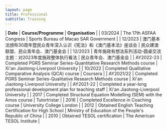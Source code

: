 ```yaml
---
layout: page
title: Professional
subtitle: Training
---
```


| **Date** | **Course/Programme** | **Organisation** | 
| 03/2024 | The 17th ASFAA Congress | Sports Bureau of Macao SAR Government |
| 12/2023 | 澳门基本法颁布30周年暨民众青年深入认识《宪法》和《澳门基本法》座谈会 | 民众建澳联盟、民众青年会、澳门基金会 |
| 12/2023 | 青年施政有想法系列活动-圆桌交流主题：对2023年度施政整体执行看法 | 民众青年会、澳门基金会 |
| AY2022-23	| Completed PGRS Seminar Series-Quantitative Research Methods course | Xi'an Jiaotong-Liverpool University |
| 10/2022	| Completed Qualitative Comparative Analysis (QCA) course | Coursera |
| AY2021/22	| Completed PGRS Seminar Series-Qualitative Research Methods course | Xi'an Jiaotong-Liverpool University |
| AY2021-22	| Completed a year-long professional development plan for teaching staff | Xi'an Jiaotong-Liverpool University |
| 2017 | Completed Structural Equation Modelling (SEM) with the Amos course | Tutortristar |
| 2016 | Completed Excellence in Coaching course | University College London |
| 2012 | Obtained English Teaching Certification for High School | Ministry of Education of the People's Republic of China |
| 2010 | Obtained TESOL certification | The American TESOL Institute |
